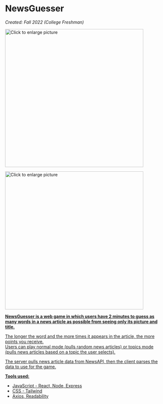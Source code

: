# NewsGuesser

<i>Created: Fall 2022 (College Freshman)</i>

<a href="https://drive.google.com/uc?export=view&id=1t00WilcumQ-QP6h-SMJDpsk5Q_P6UbLN"><img src="https://drive.google.com/uc?export=view&id=1t00WilcumQ-QP6h-SMJDpsk5Q_P6UbLN" style="width: 450px; max-width: 100%; height: auto" title="Click to enlarge picture" />
 
 <a href="https://drive.google.com/uc?export=view&id=1CivO3D31tSY2nE4jLXBnlRRRxNtao_DS"><img src="https://drive.google.com/uc?export=view&id=1CivO3D31tSY2nE4jLXBnlRRRxNtao_DS" style="width: 450px; max-width: 100%; height: auto" title="Click to enlarge picture" />

<b>NewsGuesser is a web game in which users have 2 minutes to guess as many words in a news article as possible from seeing only its picture and title.</b><br>
  
The longer the word and the more times it appears in the article, the more points you receive.<br>
Users can play normal mode (pulls random news articles) or topics mode (pulls news articles based on a topic the user selects).

The server pulls news article data from NewsAPI, then the client parses the data to use for the game.<br>

  <b>Tools used:</b>
 - JavaScript - React, Node, Express
 - CSS - Tailwind
 - Axios, Readability
